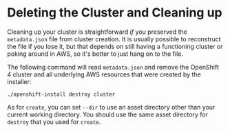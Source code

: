# Deleting the Cluster and Cleaning up

Cleaning up your cluster is straightforward *if* you preserved the
`metadata.json` file from cluster creation.  It is usually possible to
reconstruct the file if you lose it, but that depends on still having
a functioning cluster or poking around in AWS, so it's better to just
hang on to the file.

The following command will read `metadata.json` and remove the
OpenShift 4 cluster and all underlying AWS resources that were created
by the installer:

    ./openshift-install destroy cluster

As for `create`, you can set `--dir` to use an asset directory other
than your current working directory.  You should use the same asset
directory for `destroy` that you used for `create`.
